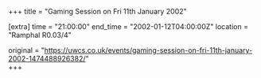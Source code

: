 +++
title = "Gaming Session on Fri 11th January 2002"

[extra]
time = "21:00:00"
end_time = "2002-01-12T04:00:00Z"
location = "Ramphal R0.03/4"

original = "https://uwcs.co.uk/events/gaming-session-on-fri-11th-january-2002-1474488926382/"    
+++



